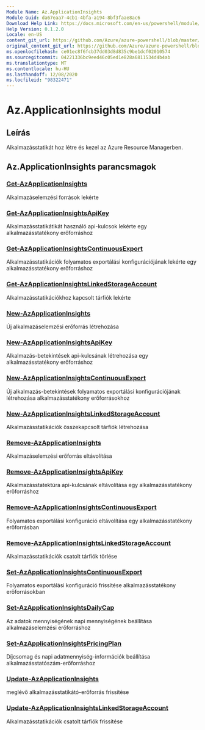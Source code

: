 ```yaml
---
Module Name: Az.ApplicationInsights
Module Guid: da67eaa7-4cb1-4bfa-a194-8bf3faae8ac6
Download Help Link: https://docs.microsoft.com/en-us/powershell/module/az.applicationinsights
Help Version: 0.1.2.0
Locale: en-US
content_git_url: https://github.com/Azure/azure-powershell/blob/master/src/ApplicationInsights/ApplicationInsights/help/Az.ApplicationInsights.md
original_content_git_url: https://github.com/Azure/azure-powershell/blob/master/src/ApplicationInsights/ApplicationInsights/help/Az.ApplicationInsights.md
ms.openlocfilehash: ce01ec8f6fcb37dd03d8d835c9be1dcf02010574
ms.sourcegitcommit: 04221336bc9eed46c05ed1e828a6811534d4b4ab
ms.translationtype: MT
ms.contentlocale: hu-HU
ms.lasthandoff: 12/08/2020
ms.locfileid: "98322471"
---
```

# Az.ApplicationInsights modul
## Leírás
Alkalmazásstatikát hoz létre és kezel az Azure Resource Managerben.

## Az.ApplicationInsights parancsmagok
### [Get-AzApplicationInsights](Get-AzApplicationInsights.md)
Alkalmazáselemzési források lekérte

### [Get-AzApplicationInsightsApiKey](Get-AzApplicationInsightsApiKey.md)
Alkalmazásstatikátikát használó api-kulcsok lekérte egy alkalmazásstatékony erőforráshoz

### [Get-AzApplicationInsightsContinuousExport](Get-AzApplicationInsightsContinuousExport.md)
Alkalmazásstatikációk folyamatos exportálási konfigurációjának lekérte egy alkalmazásstatékony erőforráshoz

### [Get-AzApplicationInsightsLinkedStorageAccount](Get-AzApplicationInsightsLinkedStorageAccount.md)
Alkalmazásstatikációkhoz kapcsolt tárfiók lekérte

### [New-AzApplicationInsights](New-AzApplicationInsights.md)
Új alkalmazáselemzési erőforrás létrehozása

### [New-AzApplicationInsightsApiKey](New-AzApplicationInsightsApiKey.md)
Alkalmazás-betekintések api-kulcsának létrehozása egy alkalmazásstatékony erőforráshoz

### [New-AzApplicationInsightsContinuousExport](New-AzApplicationInsightsContinuousExport.md)
Új alkalmazás-betekintések folyamatos exportálási konfigurációjának létrehozása alkalmazásstatékony erőforrásokhoz

### [New-AzApplicationInsightsLinkedStorageAccount](New-AzApplicationInsightsLinkedStorageAccount.md)
Alkalmazásstatikációk összekapcsolt tárfiók létrehozása

### [Remove-AzApplicationInsights](Remove-AzApplicationInsights.md)
Alkalmazáselemzési erőforrás eltávolítása

### [Remove-AzApplicationInsightsApiKey](Remove-AzApplicationInsightsApiKey.md)
Alkalmazásstatektúra api-kulcsának eltávolítása egy alkalmazásstatékony erőforráshoz

### [Remove-AzApplicationInsightsContinuousExport](Remove-AzApplicationInsightsContinuousExport.md)
Folyamatos exportálási konfiguráció eltávolítása egy alkalmazásstatékony erőforrásban

### [Remove-AzApplicationInsightsLinkedStorageAccount](Remove-AzApplicationInsightsLinkedStorageAccount.md)
Alkalmazásstatikációk csatolt tárfiók törlése

### [Set-AzApplicationInsightsContinuousExport](Set-AzApplicationInsightsContinuousExport.md)
Folyamatos exportálási konfiguráció frissítése alkalmazásstatékony erőforrásokban

### [Set-AzApplicationInsightsDailyCap](Set-AzApplicationInsightsDailyCap.md)
Az adatok mennyiségének napi mennyiségének beállítása alkalmazáselemzési erőforráshoz

### [Set-AzApplicationInsightsPricingPlan](Set-AzApplicationInsightsPricingPlan.md)
Díjcsomag és napi adatmennyiség-információk beállítása alkalmazásstatószám-erőforráshoz

### [Update-AzApplicationInsights](Update-AzApplicationInsights.md)
meglévő alkalmazásstatikátó-erőforrás frissítése

### [Update-AzApplicationInsightsLinkedStorageAccount](Update-AzApplicationInsightsLinkedStorageAccount.md)
Alkalmazásstatikációk csatolt tárfiók frissítése

